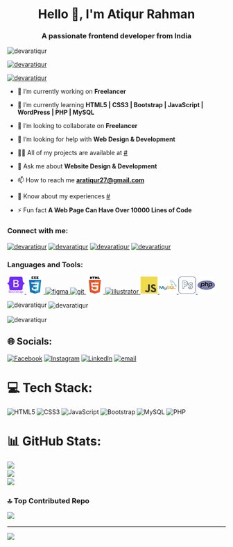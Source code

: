 <h1 align="center">Hello 👋, I'm Atiqur Rahman</h1>
<h3 align="center">A passionate frontend developer from India</h3>

<p align="left"> <img src="https://komarev.com/ghpvc/?username=devaratiqur&label=Profile%20views&color=0e75b6&style=flat" alt="devaratiqur" /> </p>

<p align="left"> <a href="https://github.com/ryo-ma/github-profile-trophy"><img src="https://github-profile-trophy.vercel.app/?username=devaratiqur" alt="devaratiqur" /></a> </p>

<p align="left"> <a href="https://twitter.com/devaratiqur" target="blank"><img src="https://img.shields.io/twitter/follow/devaratiqur?logo=twitter&style=for-the-badge" alt="devaratiqur" /></a> </p>

- 🔭 I’m currently working on **Freelancer**

- 🌱 I’m currently learning **HTML5 | CSS3 | Bootstrap | JavaScript | WordPress | PHP | MySQL**

- 👯 I’m looking to collaborate on **Freelancer**

- 🤝 I’m looking for help with **Web Design & Development**

- 👨‍💻 All of my projects are available at [#](#)

- 💬 Ask me about **Website Design & Development**

- 📫 How to reach me **aratiqur27@gmail.com**

- 📄 Know about my experiences [#](#)

- ⚡ Fun fact **A Web Page Can Have Over 10000 Lines of Code**

<h3 align="left">Connect with me:</h3>
<p align="left">
<a href="https://twitter.com/devaratiqur" target="blank"><img align="center" src="https://raw.githubusercontent.com/rahuldkjain/github-profile-readme-generator/master/src/images/icons/Social/twitter.svg" alt="devaratiqur" height="30" width="40" /></a>
<a href="https://linkedin.com/in/devaratiqur" target="blank"><img align="center" src="https://raw.githubusercontent.com/rahuldkjain/github-profile-readme-generator/master/src/images/icons/Social/linked-in-alt.svg" alt="devaratiqur" height="30" width="40" /></a>
<a href="https://fb.com/devaratiqur" target="blank"><img align="center" src="https://raw.githubusercontent.com/rahuldkjain/github-profile-readme-generator/master/src/images/icons/Social/facebook.svg" alt="devaratiqur" height="30" width="40" /></a>
<a href="https://instagram.com/devaratiqur" target="blank"><img align="center" src="https://raw.githubusercontent.com/rahuldkjain/github-profile-readme-generator/master/src/images/icons/Social/instagram.svg" alt="devaratiqur" height="30" width="40" /></a>
</p>

<h3 align="left">Languages and Tools:</h3>
<p align="left"> <a href="https://getbootstrap.com" target="_blank" rel="noreferrer"> <img src="https://raw.githubusercontent.com/devicons/devicon/master/icons/bootstrap/bootstrap-plain-wordmark.svg" alt="bootstrap" width="40" height="40"/> </a> <a href="https://www.w3schools.com/css/" target="_blank" rel="noreferrer"> <img src="https://raw.githubusercontent.com/devicons/devicon/master/icons/css3/css3-original-wordmark.svg" alt="css3" width="40" height="40"/> </a> <a href="https://www.figma.com/" target="_blank" rel="noreferrer"> <img src="https://www.vectorlogo.zone/logos/figma/figma-icon.svg" alt="figma" width="40" height="40"/> </a> <a href="https://git-scm.com/" target="_blank" rel="noreferrer"> <img src="https://www.vectorlogo.zone/logos/git-scm/git-scm-icon.svg" alt="git" width="40" height="40"/> </a> <a href="https://www.w3.org/html/" target="_blank" rel="noreferrer"> <img src="https://raw.githubusercontent.com/devicons/devicon/master/icons/html5/html5-original-wordmark.svg" alt="html5" width="40" height="40"/> </a> <a href="https://www.adobe.com/in/products/illustrator.html" target="_blank" rel="noreferrer"> <img src="https://www.vectorlogo.zone/logos/adobe_illustrator/adobe_illustrator-icon.svg" alt="illustrator" width="40" height="40"/> </a> <a href="https://developer.mozilla.org/en-US/docs/Web/JavaScript" target="_blank" rel="noreferrer"> <img src="https://raw.githubusercontent.com/devicons/devicon/master/icons/javascript/javascript-original.svg" alt="javascript" width="40" height="40"/> </a> <a href="https://www.mysql.com/" target="_blank" rel="noreferrer"> <img src="https://raw.githubusercontent.com/devicons/devicon/master/icons/mysql/mysql-original-wordmark.svg" alt="mysql" width="40" height="40"/> </a> <a href="https://www.photoshop.com/en" target="_blank" rel="noreferrer"> <img src="https://raw.githubusercontent.com/devicons/devicon/master/icons/photoshop/photoshop-line.svg" alt="photoshop" width="40" height="40"/> </a> <a href="https://www.php.net" target="_blank" rel="noreferrer"> <img src="https://raw.githubusercontent.com/devicons/devicon/master/icons/php/php-original.svg" alt="php" width="40" height="40"/> </a> </p>

<p><img align="left" src="https://github-readme-stats.vercel.app/api/top-langs?username=devaratiqur&show_icons=true&locale=en&layout=compact" alt="devaratiqur" /></p>

<p>&nbsp;<img align="center" src="https://github-readme-stats.vercel.app/api?username=devaratiqur&show_icons=true&locale=en" alt="devaratiqur" /></p>

<p><img align="center" src="https://github-readme-streak-stats.herokuapp.com/?user=devaratiqur&" alt="devaratiqur" /></p>


## 🌐 Socials:
[![Facebook](https://img.shields.io/badge/Facebook-%231877F2.svg?logo=Facebook&logoColor=white)](https://facebook.com/devaratiqur) [![Instagram](https://img.shields.io/badge/Instagram-%23E4405F.svg?logo=Instagram&logoColor=white)](https://instagram.com/devaratiqur) [![LinkedIn](https://img.shields.io/badge/LinkedIn-%230077B5.svg?logo=linkedin&logoColor=white)](https://linkedin.com/in/devaratiqur) [![email](https://img.shields.io/badge/Email-D14836?logo=gmail&logoColor=white)](mailto:aratiqur27@gmail.com) 

# 💻 Tech Stack:
![HTML5](https://img.shields.io/badge/html5-%23E34F26.svg?style=for-the-badge&logo=html5&logoColor=white) ![CSS3](https://img.shields.io/badge/css3-%231572B6.svg?style=for-the-badge&logo=css3&logoColor=white) ![JavaScript](https://img.shields.io/badge/javascript-%23323330.svg?style=for-the-badge&logo=javascript&logoColor=%23F7DF1E) ![Bootstrap](https://img.shields.io/badge/bootstrap-%238511FA.svg?style=for-the-badge&logo=bootstrap&logoColor=white) ![MySQL](https://img.shields.io/badge/mysql-4479A1.svg?style=for-the-badge&logo=mysql&logoColor=white) ![PHP](https://img.shields.io/badge/php-%23777BB4.svg?style=for-the-badge&logo=php&logoColor=white)
# 📊 GitHub Stats:
![](https://github-readme-stats.vercel.app/api?username=devaratiqur&theme=dark&hide_border=false&include_all_commits=false&count_private=false)<br/>
![](https://nirzak-streak-stats.vercel.app/?user=devaratiqur&theme=dark&hide_border=false)<br/>
![](https://github-readme-stats.vercel.app/api/top-langs/?username=devaratiqur&theme=dark&hide_border=false&include_all_commits=false&count_private=false&layout=compact)

### 🔝 Top Contributed Repo
![](https://github-contributor-stats.vercel.app/api?username=devaratiqur&limit=5&theme=dark&combine_all_yearly_contributions=true)

---
[![](https://visitcount.itsvg.in/api?id=devaratiqur&icon=0&color=0)](https://visitcount.itsvg.in)

<!-- Proudly created with GPRM ( https://gprm.itsvg.in ) -->
